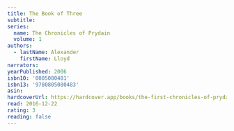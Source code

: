 ```yaml
---
title: The Book of Three
subtitle:
series:
  name: The Chronicles of Prydain
  volume: 1
authors:
  - lastName: Alexander
    firstName: Lloyd
narrators:
yearPublished: 2006
isbn10: '0805080481'
isbn13: '9780805080483'
asin:
hardcoverUrl: https://hardcover.app/books/the-first-chronicles-of-prydain/editions/13827957
read: 2016-12-22
rating: 3
reading: false
---
```

